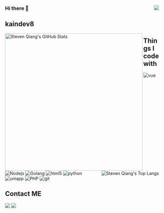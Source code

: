 <h3>Hi there 👋 <img src="https://visitor-badge.glitch.me/badge?page_id=icloudza" align="right"/> </h3>

## kaindev8
<p>
<img title="Steven kaindev8's GitHub Stats"  align="left" src="https://github-readme-stats-git-masterrstaa-rickstaa.vercel.app/api?username=kaindev8&hide=issues&show_icons=true&hide_border=true" alt="Steven Qiang's GitHub Stats" width="450"/>
<img title="Steven Qiang's Top Langs"  align="right" src="https://github-readme-stats-git-masterrstaa-rickstaa.vercel.app/api/top-langs/?username=kaindev8&layout=compact&hide=html&hide_border=true" alt="Steven Qiang's Top Langs"/>
</p>

## Things I code with

<p>
<img alt="vue" src="https://img.shields.io/badge/-Vuejs-13aa52?style=flat-square&logo=vue&logoColor=white" />
<img alt="Nodejs" src="https://img.shields.io/badge/-Nodejs-43853d?style=flat-square&logo=Node.js&logoColor=white" />
<img alt="Golang" src="https://img.shields.io/badge/-JqueryJs-13aa52?style=flat-square&logo=jquery&logoColor=white" />
<img alt="html5" src="https://img.shields.io/badge/-HTML5-E34F26?style=flat-square&logo=html5&logoColor=white" />
 <img alt="python" src="https://img.shields.io/badge/-Python-f8d551?style=flat-square&logo=python&logoColor=white" />
<img alt="uniapp" src="https://img.shields.io/badge/-NPM-CB3837?style=flat-square&logo=npm&logoColor=white" />
<img alt="PHP" src="https://img.shields.io/badge/-PHP-007ACC?style=flat-square&logo=PHP&logoColor=white" />
<img alt="git" src="https://img.shields.io/badge/-Git-F05032?style=flat-square&logo=git&logoColor=white" />
</p>


## Contact ME

<p>
<a href="http://wpa.qq.com/msgrd?v=3&uin=1361582519&site=qq&menu=yes"><img src="https://img.shields.io/badge/TENCENTQQ-D52C36?style=for-the-badge&logo=Tencent%20QQ&logoColor=#EB1923" /></a>
 <a href="mailto:1361582519@qq.com"><img src="https://img.shields.io/badge/Email-D14836?style=for-the-badge&logo=gmail&logoColor=white" /></a>
</p>
